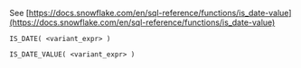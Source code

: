 See [https://docs.snowflake.com/en/sql-reference/functions/is_date-value](https://docs.snowflake.com/en/sql-reference/functions/is_date-value)
```
IS_DATE( <variant_expr> )

IS_DATE_VALUE( <variant_expr> )
```
